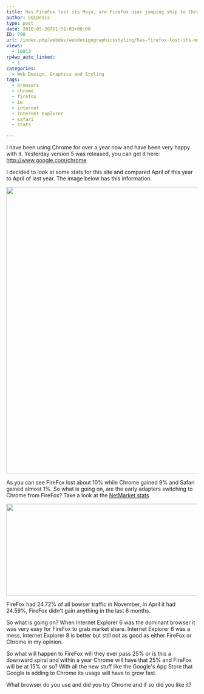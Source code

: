 ```yaml
---
title: Has FireFox lost its Mojo, are FireFox user jumping ship to Chrome?
author: SQLDenis
type: post
date: 2010-05-26T11:51:03+00:00
ID: 798
url: /index.php/webdev/webdesigngraphicsstyling/has-firefox-lost-its-mojo-are-firefox-us/
views:
  - 10813
rp4wp_auto_linked:
  - 1
categories:
  - Web Design, Graphics and Styling
tags:
  - browsers
  - chrome
  - firefox
  - ie
  - internet
  - internet explorer
  - safari
  - stats

---
```

I have been using Chrome for over a year now and have been very happy with it. Yesterday version 5 was released, you can get it here: http://www.google.com/chrome

I decided to look at some stats for this site and compared April of this year to April of last year. The image below has this information.

<img src="/wp-content/uploads/blogs/WebDev//BrowserPercentage.PNG" alt="" title="" width="592" height="756" />

As you can see FireFox lost about 10% while Chrome gained 9% and Safari gained almost 1%. So what is going on, are the early adapters switching to Chrome from FireFox? Take a look at the [NetMarket stats][1]

<img src="/wp-content/uploads/blogs/WebDev//stats.PNG" alt="" title="" width="750" height="242" />

FireFox had 24.72% of all bowser traffic in November, in April it had 24.59%, FireFox didn't gain anything in the last 6 months.

So what is going on? When Internet Explorer 6 was the dominant browser it was very easy for FireFox to grab market share. Internet Explorer 6 was a mess, Internet Explorer 8 is better but still not as good as either FireFox or Chrome in my opinion.

So what will happen to FireFox will they ever pass 25% or is this a downward spiral and within a year Chrome will have that 25% and FireFox will be at 15% or so? With all the new stuff like the Google's App Store that Google is adding to Chrome its usage will have to grow fast.

What browser do you use and did you try Chrome and if so did you like it?

 [1]: http://marketshare.hitslink.com/browser-market-share.aspx?qprid=1